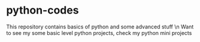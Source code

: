 # python-codes
This repository contains basics of python and some advanced stuff \n
Want to see my some basic level python projects, check my python mini projects
